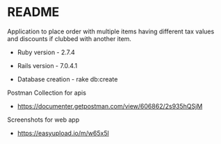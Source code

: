 # README

Application to place order with multiple items having different tax values and discounts if clubbed with another item.

* Ruby version - 2.7.4

* Rails version - 7.0.4.1

* Database creation - rake db:create

Postman Collection for apis

- https://documenter.getpostman.com/view/606862/2s935hQSjM

Screenshots for web app
- https://easyupload.io/m/w65x5l
